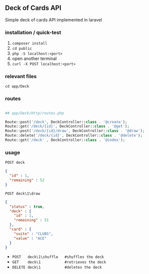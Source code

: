 ## Deck of Cards API

Simple deck of cards API implemented in laravel

### installation / quick-test

1. `composer install`
2. `cd public`
3. `php -S localhost:<port>`
4. open another terminal
5. `curl -X POST localhost:<port>`

### relevant files

`cd app/Deck`

### routes

```php

## app/Deck/Http/routes.php

Route::post('/deck', DeckController::class . '@create');
Route::get('/deck/{id}', DeckController::class . '@get');
Route::post('/deck/{id}/draw', DeckController::class . '@draw');
Route::delete('/deck/{id}', DeckController::class . '@delete');
Route::get('/deck' , DeckController::class . '@index');

```

### usage

`POST deck`
```json
{
  "id" : 1,
  "remaining" : 52
}
```

`POST deck\1\draw`
```json
{
  "status" : true,
  "deck" : {
    "id" : 1,
    "remaining" : 51
  },
  "card" : {
    "suite" : "CLUBS",
    "value" : "ACE"
  }
}
```

-  `POST   deck\1\shuffle   #shuffles the deck`
-  `GET    deck\1           #retrieves the deck`
- `DELETE deck\1           #deletes the deck`

